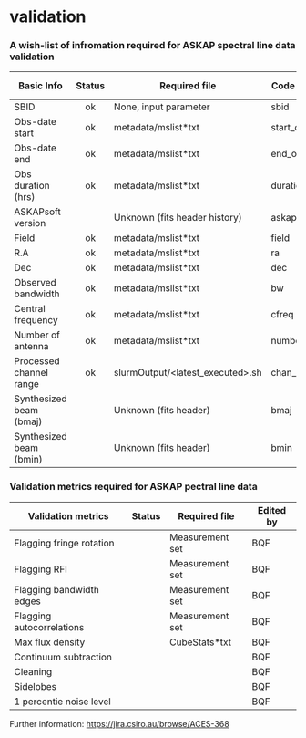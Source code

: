 # validation

### A wish-list of infromation required for ASKAP spectral line data validation

| Basic Info              | Status | Required file                    | Code variable  | Suggested by |
|-------------------------|:------:|----------------------------------|----------------|--------------|
| SBID                    | ok     | None, input parameter            | sbid           | BQF          |
| Obs-date start          | ok     | metadata/mslist\*txt              | start_obs_date | BQF          |
| Obs-date end            | ok     | metadata/mslist\*txt              | end_obs_date   | BQF          |
| Obs duration (hrs)      | ok     | metadata/mslist\*txt              | duration_hrs   | BQF          |
| ASKAPsoft version       |        | Unknown (fits header history)     | askapsoft      | BQF          |
| Field                   | ok     | metadata/mslist\*txt              | field          | BQF          |
| R.A                     | ok     | metadata/mslist\*txt              | ra             | BQF          |
| Dec                     | ok     | metadata/mslist\*txt              | dec            | BQF          |
| Observed bandwidth      | ok     | metadata/mslist\*txt              | bw             | BQF          |
| Central frequency       | ok     | metadata/mslist\*txt              | cfreq          | BQF          |
| Number of antenna       | ok     | metadata/mslist\*txt              | number_ant     | BQF          |
| Processed channel range | ok     | slurmOutput/\<latest\_executed\>.sh | chan_range     | BQF          |
| Synthesized beam (bmaj) |        | Unknown (fits header)             | bmaj             | BQF          |
| Synthesized beam (bmin) |        | Unknown (fits header)             | bmin               | BQF          
### Validation metrics required for ASKAP pectral line data

| Validation metrics      | Status | Required file                    | Edited by |
|-------------------------|:------:|----------------------------------|--------------|
| Flagging fringe rotation|        | Measurement set                  | BQF          |
| Flagging RFI            |        | Measurement set                  | BQF          |  
| Flagging bandwidth edges|        | Measurement set                  | BQF          |
| Flagging autocorrelations |        | Measurement set                | BQF          |
| Max flux density        |        | CubeStats\*txt                   | BQF          |
| Continuum subtraction   |        |                                  | BQF          |
| Cleaning                |        |                                  | BQF          |
| Sidelobes               |        |                                  | BQF          |
| 1 percentie noise level |        |                                  | BQF          |

Further information: https://jira.csiro.au/browse/ACES-368

